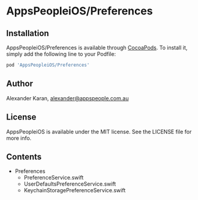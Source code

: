 # AppsPeopleiOS/Preferences #

## Installation ##

AppsPeopleiOS/Preferences is available through [CocoaPods](https://cocoapods.org). To install
it, simply add the following line to your Podfile:

```ruby
pod 'AppsPeopleiOS/Preferences'
```

## Author ##

Alexander Karan, alexander@appspeople.com.au

## License ##

AppsPeopleiOS is available under the MIT license. See the LICENSE file for more info.

## Contents ##

* Preferences
    * PreferenceService.swift
    * UserDefaultsPreferenceService.swift
    * KeychainStoragePreferenceService.swift
